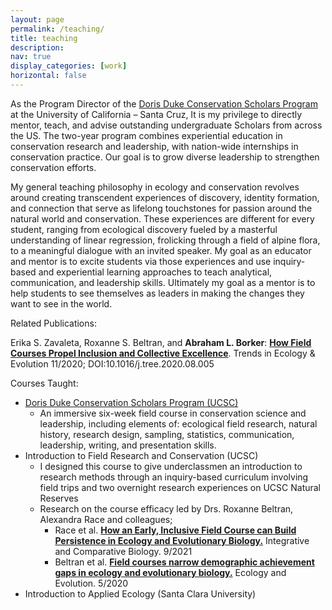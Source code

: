 ```yaml
---
layout: page
permalink: /teaching/
title: teaching
description:
nav: true
display_categories: [work]
horizontal: false
---
```


As the Program Director of the [Doris Duke Conservation Scholars Program](https://conservationscholars.ucsc.edu/) at the University of California &#8211; Santa Cruz, It is my privilege to directly mentor, teach, and advise outstanding undergraduate Scholars from across the US. The two-year program combines experiential education in conservation research and leadership, with nation-wide internships in conservation practice. Our goal is to grow diverse leadership to strengthen conservation efforts.

My general teaching philosophy in ecology and conservation revolves around creating transcendent experiences of discovery, identity formation, and connection that serve as lifelong touchstones for passion around the natural world and conservation. These experiences are different for every student, ranging from ecological discovery fueled by a masterful understanding of linear regression, frolicking through a field of alpine flora, to a meaningful dialogue with an invited speaker. My goal as an educator and mentor is to excite students via those experiences and use inquiry-based and experiential learning approaches to teach analytical, communication, and leadership skills. Ultimately my goal as a mentor is to help students to see themselves as leaders in making the changes they want to see in the world.

Related Publications:

Erika S. Zavaleta, Roxanne S. Beltran, and **Abraham L. Borker**: **<a href="https://www.cell.com/trends/ecology-evolution/fulltext/S0169-5347(20)30220-2" target="_blank" rel="noopener noreferrer">How Field Courses Propel Inclusion and Collective Excellence</a>**. Trends in Ecology & Evolution 11/2020; DOI:10.1016/j.tree.2020.08.005

Courses Taught:

  * [Doris Duke Conservation Scholars Program (UCSC)](https://conservationscholars.ucsc.edu/)
      * An immersive six-week field course in conservation science and leadership, including elements of: ecological field research, natural history, research design, sampling, statistics, communication, leadership, writing, and presentation skills.
  * Introduction to Field Research and Conservation (UCSC)
      * I designed this course to give underclassmen an introduction to research methods through an inquiry-based curriculum involving field trips and two overnight research experiences on UCSC Natural Reserves 
      * Research on the course efficacy led by Drs. Roxanne Beltran, Alexandra Race and colleagues; 
          * Race et al. **[How an Early, Inclusive Field Course can Build Persistence in Ecology and Evolutionary Biology.](https://doi.org/10.1093/icb/icab121)** Integrative and Comparative Biology. 9/2021
          * Beltran et al. **[Field courses narrow demographic achievement gaps in ecology and evolutionary biology.](https://doi.org/10.1002/ece3.6300)** Ecology and Evolution. 5/2020
  * Introduction to Applied Ecology (Santa Clara University)
